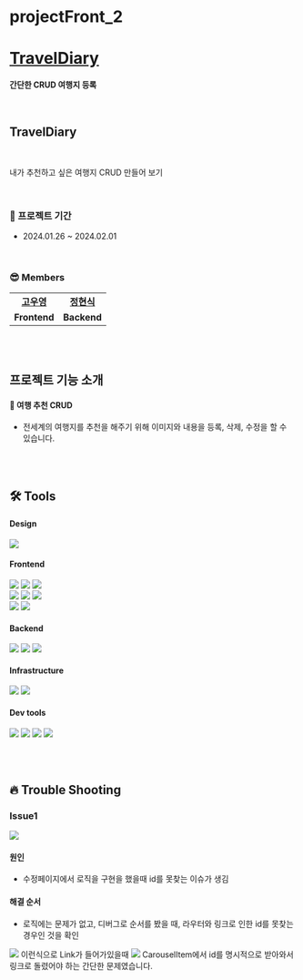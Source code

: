 # projectFront_2

# [TravelDiary]()

<b>간단한 CRUD 여행지 등록</b>

<br />

## TravelDiary

<br />

내가 추천하고 싶은 여행지 CRUD 만들어 보기

<br/>

### 📆 프로젝트 기간

- 2024.01.26 ~ 2024.02.01

<br/>

### 😎 Members

<table>
   <tr>
    <td align="center"><b><a href="https://github.com/simpleProjectTeam/projectFront_2">고우영</a></b></td>
    <td align="center"><b><a href="https://github.com/simpleProjectTeam/projectBack_2">정현식</a></b></td>
  </tr>
  <tr>
    <td align="center"><b>Frontend</b></td>
    <td align="center"><b>Backend</b></td>
  </tr>
</table>

<br/>
<br/>

## 프로젝트 기능 소개

#### 🐰 여행 추천 CRUD

- 전세계의 여행지를 추천을 해주기 위해 이미지와 내용을 등록, 삭제, 수정을 할 수 있습니다.


<br/>
<br/>

## 🛠 Tools

#### Design

<p>
  <img src="https://img.shields.io/badge/Figma-F24E1E?style=for-the-badge&logo=Figma&logoColor=white"/>
</p>

#### Frontend

<p>
  <img src="https://img.shields.io/badge/javascript-F7DF1E?style=for-the-badge&logo=javascript&logoColor=black">
  <img src="https://img.shields.io/badge/html-E34F26?style=for-the-badge&logo=html5&logoColor=white">
  <img src="https://img.shields.io/badge/css-1572B6?style=for-the-badge&logo=css3&logoColor=white">
  <br>
  <img src="https://img.shields.io/badge/React-61DAFB?style=for-the-badge&logo=React&logoColor=black">
  <img src="https://img.shields.io/badge/React_Router-CA4245?style=for-the-badge&logo=react-router&logoColor=white">
  <img src="https://img.shields.io/badge/Tailwind_CSS-38B2AC?style=for-the-badge&logo=tailwind-css&logoColor=white">
  <br>
  <img src="https://img.shields.io/badge/Reacticons-61DAFB?style=for-the-badge&logo=react&logoColor=white">
  <img src="https://img.shields.io/badge/Fetch_API-F7DF1E?style=for-the-badge&logo=fetch-api&logoColor=black">
</p>

#### Backend

<p>
  <img src="https://img.shields.io/badge/PostgreSQL-336791?style=for-the-badge&logo=postgresql&logoColor=white">
  <img src="https://img.shields.io/badge/Express-000000?style=for-the-badge&logo=express&logoColor=white">
  <img src="https://img.shields.io/badge/Node.js-339933?style=for-the-badge&logo=node.js&logoColor=white">
</p>

#### Infrastructure

<p>
  <img src="https://img.shields.io/badge/Fly.io-2B7AC9?style=for-the-badge&logo=fly.io&logoColor=white">
  <img src="https://img.shields.io/badge/Vercel-000000?style=for-the-badge&logo=vercel&logoColor=white">
</p>

#### Dev tools

<p> 
  <img src="https://img.shields.io/badge/Visual%20Studio%20Code-0078d7.svg?style=for-the-badge&logo=visual-studio-code&logoColor=white">
  <img src="https://img.shields.io/badge/git-%23F05033.svg?style=for-the-badge&logo=git&logoColor=white">
  <img src="https://img.shields.io/badge/github-%23121011.svg?style=for-the-badge&logo=github&logoColor=white">
  <img src="https://img.shields.io/badge/Postman-FF6C37?style=for-the-badge&logo=postman&logoColor=white">
</p>

<br>
<br>

## 🔥 Trouble Shooting

### Issue1
  <img src="https://i.postimg.cc/G2VLX81z/2024-01-30-153839.png">

#### 원인

  - 수정페이지에서 로직을 구현을 했을때 id를 못찾는 이슈가 생김

#### 해결 순서
  - 로직에는 문제가 없고, 디버그로 순서를 봤을 때, 라우터와 링크로 인한 id를 못찾는 경우인 것을 확인

  <img src="https://i.postimg.cc/26vMfVZ0/2024-01-30-153856.png"> 
  이런식으로 Link가 들어가있을때
  <img src="https://i.postimg.cc/j5zgFmp9/2024-01-30-153906.png">
  CarouselItem에서 id를 명시적으로 받아와서 링크로 돌렸어야 하는 간단한 문제였습니다.
<br/>


